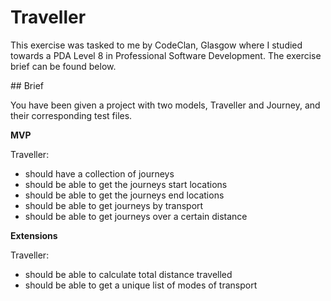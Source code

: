 # Traveller

This exercise was tasked to me by CodeClan, Glasgow where I studied towards a PDA Level 8 in Professional Software Development. The exercise brief can be found below.

## Brief

You have been given a project with two models, Traveller and Journey, and their corresponding test files.

**MVP**

Traveller:

- should have a collection of journeys
- should be able to get the journeys start locations
- should be able to get the journeys end locations
- should be able to get journeys by transport
- should be able to get journeys over a certain distance

**Extensions**

Traveller:

- should be able to calculate total distance travelled
- should be able to get a unique list of modes of transport
